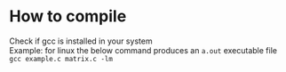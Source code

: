 # How to compile
Check if gcc is installed in your system \
Example: for linux the below command produces an `a.out` executable file \
`gcc example.c matrix.c -lm`
